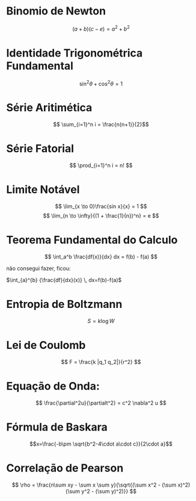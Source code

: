 # Binomio de Newton

$$ (a+b)(c-e) = a^2 + b^2 $$

# Identidade Trigonométrica Fundamental

$$ \sin^2\theta + \cos^2\theta = 1 $$

# Série Aritimética

$$ \sum_{i=1}^n i = \frac{n(n+1)}{2}$$

# Série Fatorial

$$ \prod_{i=1}^n i = n! $$

# Limite Notável

$$ \lim_{x \to 0}\frac{sin x}{x} = 1 $$
$$ \lim_{n \to \infty}{(1 + \frac{1}{n})^n} = e $$

# Teorema Fundamental do Calculo

$$ \int_a^b \frac{df(x)}{dx} dx = f(b) - f(a) $$

não consegui fazer, ficou:

$\int_{a}^{b} {\frac{df}{dx}(x)} \, dx=f(b)-f(a)$

# Entropia de Boltzmann

$$ S = k \log W $$

# Lei de Coulomb

$$ F = \frac{k |q_1 q_2|}{r^2} $$

# Equação de Onda:

$$ \frac{\partial^2u}{\partialt^2} = c^2 \nabla^2 u $$

# Fórmula de Baskara

$$x=\frac{-b\pm \sqrt{b^2-4\cdot a\cdot c}}{2\cdot a}$$

# Correlação de Pearson

$$ \rho = \frac{n\sum xy - \sum x \sum y}{\sqrt{(\sum x^2 - (\sum x)^2)(\sum y^2 - (\sum y)^2)}} $$